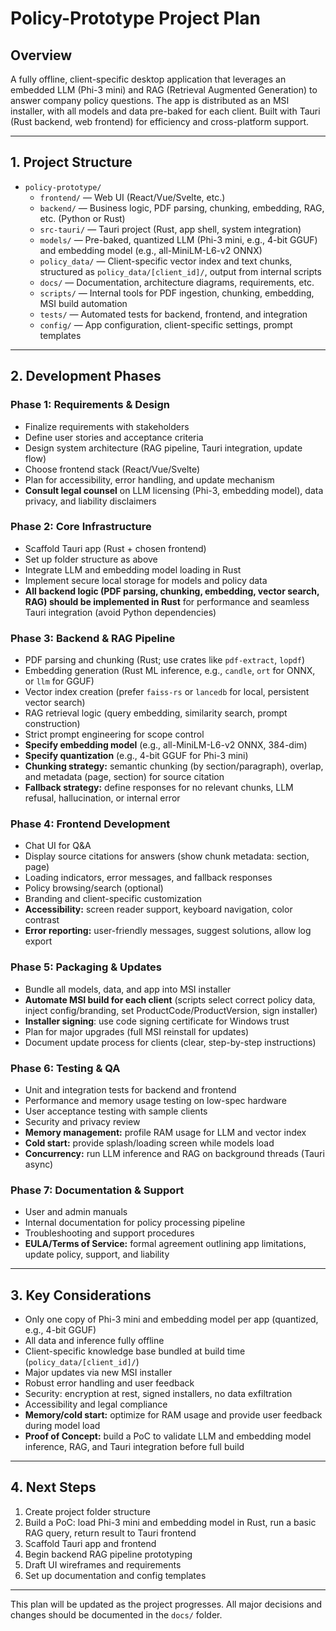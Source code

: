 # Policy-Prototype Project Plan

## Overview

A fully offline, client-specific desktop application that leverages an embedded LLM (Phi-3 mini) and RAG (Retrieval Augmented Generation) to answer company policy questions. The app is distributed as an MSI installer, with all models and data pre-baked for each client. Built with Tauri (Rust backend, web frontend) for efficiency and cross-platform support.

---

## 1. Project Structure

- `policy-prototype/`
  - `frontend/` — Web UI (React/Vue/Svelte, etc.)
  - `backend/` — Business logic, PDF parsing, chunking, embedding, RAG, etc. (Python or Rust)
  - `src-tauri/` — Tauri project (Rust, app shell, system integration)
  - `models/` — Pre-baked, quantized LLM (Phi-3 mini, e.g., 4-bit GGUF) and embedding model (e.g., all-MiniLM-L6-v2 ONNX)
  - `policy_data/` — Client-specific vector index and text chunks, structured as `policy_data/[client_id]/`, output from internal scripts
  - `docs/` — Documentation, architecture diagrams, requirements, etc.
  - `scripts/` — Internal tools for PDF ingestion, chunking, embedding, MSI build automation
  - `tests/` — Automated tests for backend, frontend, and integration
  - `config/` — App configuration, client-specific settings, prompt templates

---

## 2. Development Phases

### Phase 1: Requirements & Design

- Finalize requirements with stakeholders
- Define user stories and acceptance criteria
- Design system architecture (RAG pipeline, Tauri integration, update flow)
- Choose frontend stack (React/Vue/Svelte)
- Plan for accessibility, error handling, and update mechanism
- **Consult legal counsel** on LLM licensing (Phi-3, embedding model), data privacy, and liability disclaimers

### Phase 2: Core Infrastructure

- Scaffold Tauri app (Rust + chosen frontend)
- Set up folder structure as above
- Integrate LLM and embedding model loading in Rust
- Implement secure local storage for models and policy data
- **All backend logic (PDF parsing, chunking, embedding, vector search, RAG) should be implemented in Rust** for performance and seamless Tauri integration (avoid Python dependencies)

### Phase 3: Backend & RAG Pipeline

- PDF parsing and chunking (Rust; use crates like `pdf-extract`, `lopdf`)
- Embedding generation (Rust ML inference, e.g., `candle`, `ort` for ONNX, or `llm` for GGUF)
- Vector index creation (prefer `faiss-rs` or `lancedb` for local, persistent vector search)
- RAG retrieval logic (query embedding, similarity search, prompt construction)
- Strict prompt engineering for scope control
- **Specify embedding model** (e.g., all-MiniLM-L6-v2 ONNX, 384-dim)
- **Specify quantization** (e.g., 4-bit GGUF for Phi-3 mini)
- **Chunking strategy:** semantic chunking (by section/paragraph), overlap, and metadata (page, section) for source citation
- **Fallback strategy:** define responses for no relevant chunks, LLM refusal, hallucination, or internal error

### Phase 4: Frontend Development

- Chat UI for Q&A
- Display source citations for answers (show chunk metadata: section, page)
- Loading indicators, error messages, and fallback responses
- Policy browsing/search (optional)
- Branding and client-specific customization
- **Accessibility:** screen reader support, keyboard navigation, color contrast
- **Error reporting:** user-friendly messages, suggest solutions, allow log export

### Phase 5: Packaging & Updates

- Bundle all models, data, and app into MSI installer
- **Automate MSI build for each client** (scripts select correct policy data, inject config/branding, set ProductCode/ProductVersion, sign installer)
- **Installer signing**: use code signing certificate for Windows trust
- Plan for major upgrades (full MSI reinstall for updates)
- Document update process for clients (clear, step-by-step instructions)

### Phase 6: Testing & QA

- Unit and integration tests for backend and frontend
- Performance and memory usage testing on low-spec hardware
- User acceptance testing with sample clients
- Security and privacy review
- **Memory management:** profile RAM usage for LLM and vector index
- **Cold start:** provide splash/loading screen while models load
- **Concurrency:** run LLM inference and RAG on background threads (Tauri async)

### Phase 7: Documentation & Support

- User and admin manuals
- Internal documentation for policy processing pipeline
- Troubleshooting and support procedures
- **EULA/Terms of Service:** formal agreement outlining app limitations, update policy, support, and liability

---

## 3. Key Considerations

- Only one copy of Phi-3 mini and embedding model per app (quantized, e.g., 4-bit GGUF)
- All data and inference fully offline
- Client-specific knowledge base bundled at build time (`policy_data/[client_id]/`)
- Major updates via new MSI installer
- Robust error handling and user feedback
- Security: encryption at rest, signed installers, no data exfiltration
- Accessibility and legal compliance
- **Memory/cold start:** optimize for RAM usage and provide user feedback during model load
- **Proof of Concept:** build a PoC to validate LLM and embedding model inference, RAG, and Tauri integration before full build

---

## 4. Next Steps

1. Create project folder structure
2. Build a PoC: load Phi-3 mini and embedding model in Rust, run a basic RAG query, return result to Tauri frontend
3. Scaffold Tauri app and frontend
4. Begin backend RAG pipeline prototyping
5. Draft UI wireframes and requirements
6. Set up documentation and config templates

---

This plan will be updated as the project progresses. All major decisions and changes should be documented in the `docs/` folder.
